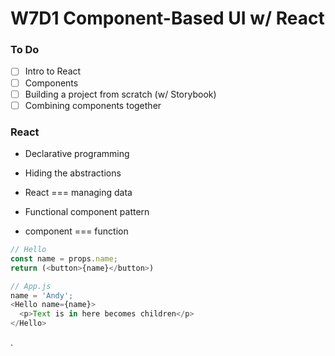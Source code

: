 # W7D1 Component-Based UI w/ React

### To Do
- [ ] Intro to React
- [ ] Components
- [ ] Building a project from scratch (w/ Storybook)
- [ ] Combining components together

### React
- Declarative programming
- Hiding the abstractions
- React === managing data
- Functional component pattern

- component === function

```js
// Hello
const name = props.name;
return (<button>{name}</button>)

// App.js
name = 'Andy';
<Hello name={name}>
  <p>Text is in here becomes children</p>
</Hello>
```

.
